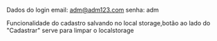 Dados do login 
email: adm@adm123.com
senha: adm

Funcionalidade do cadastro
salvando no local storage,botão ao lado do "Cadastrar" serve para limpar o localstorage
